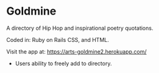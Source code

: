 # **Goldmine**
A directory of Hip Hop and inspirational poetry quotations.

Coded in: Ruby on Rails CSS, and HTML.

Visit the app at: https://arts-goldmine2.herokuapp.com/

* Users ability to freely add to directory.
